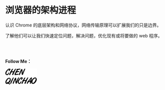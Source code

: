 # 浏览器的架构进程


认识 Chrome 的底层架构和网络协议，网络传输原理可以扩展我们的只是边界。

了解他们可以让我们快速定位问题，解决问题，优化现有或将要做的 web 程序。

<br>
<br>

**Follow Me：**

[![chenqinchao](img/chenqinchao.png "Chenqinchao")](http://www.biuxbiu.design/?_blank)